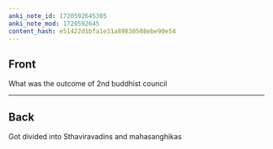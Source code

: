 ```yaml
---
anki_note_id: 1720592645305
anki_note_mod: 1720592645
content_hash: e51422d1bfa1e31a89830508ebe90e54
---
```


## Front

What was the outcome of 2nd buddhist council

<hr/>

## Back

Got divided into Sthaviravadins and mahasanghikas